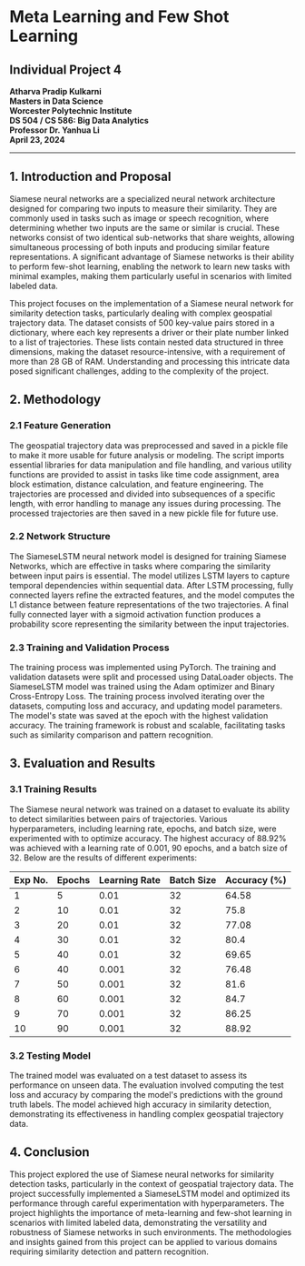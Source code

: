 # Meta Learning and Few Shot Learning

## Individual Project 4

**Atharva Pradip Kulkarni**  
**Masters in Data Science**  
**Worcester Polytechnic Institute**  
**DS 504 / CS 586: Big Data Analytics**  
**Professor Dr. Yanhua Li**  
**April 23, 2024**

---

## 1. Introduction and Proposal

Siamese neural networks are a specialized neural network architecture designed for comparing two inputs to measure their similarity. They are commonly used in tasks such as image or speech recognition, where determining whether two inputs are the same or similar is crucial. These networks consist of two identical sub-networks that share weights, allowing simultaneous processing of both inputs and producing similar feature representations. A significant advantage of Siamese networks is their ability to perform few-shot learning, enabling the network to learn new tasks with minimal examples, making them particularly useful in scenarios with limited labeled data.

This project focuses on the implementation of a Siamese neural network for similarity detection tasks, particularly dealing with complex geospatial trajectory data. The dataset consists of 500 key-value pairs stored in a dictionary, where each key represents a driver or their plate number linked to a list of trajectories. These lists contain nested data structured in three dimensions, making the dataset resource-intensive, with a requirement of more than 28 GB of RAM. Understanding and processing this intricate data posed significant challenges, adding to the complexity of the project.

## 2. Methodology

### 2.1 Feature Generation

The geospatial trajectory data was preprocessed and saved in a pickle file to make it more usable for future analysis or modeling. The script imports essential libraries for data manipulation and file handling, and various utility functions are provided to assist in tasks like time code assignment, area block estimation, distance calculation, and feature engineering. The trajectories are processed and divided into subsequences of a specific length, with error handling to manage any issues during processing. The processed trajectories are then saved in a new pickle file for future use.

### 2.2 Network Structure

The SiameseLSTM neural network model is designed for training Siamese Networks, which are effective in tasks where comparing the similarity between input pairs is essential. The model utilizes LSTM layers to capture temporal dependencies within sequential data. After LSTM processing, fully connected layers refine the extracted features, and the model computes the L1 distance between feature representations of the two trajectories. A final fully connected layer with a sigmoid activation function produces a probability score representing the similarity between the input trajectories.

### 2.3 Training and Validation Process

The training process was implemented using PyTorch. The training and validation datasets were split and processed using DataLoader objects. The SiameseLSTM model was trained using the Adam optimizer and Binary Cross-Entropy Loss. The training process involved iterating over the datasets, computing loss and accuracy, and updating model parameters. The model's state was saved at the epoch with the highest validation accuracy. The training framework is robust and scalable, facilitating tasks such as similarity comparison and pattern recognition.

## 3. Evaluation and Results

### 3.1 Training Results

The Siamese neural network was trained on a dataset to evaluate its ability to detect similarities between pairs of trajectories. Various hyperparameters, including learning rate, epochs, and batch size, were experimented with to optimize accuracy. The highest accuracy of 88.92% was achieved with a learning rate of 0.001, 90 epochs, and a batch size of 32. Below are the results of different experiments:

| Exp No. | Epochs | Learning Rate | Batch Size | Accuracy (%) |
|---------|--------|---------------|------------|--------------|
| 1       | 5      | 0.01          | 32         | 64.58        |
| 2       | 10     | 0.01          | 32         | 75.8         |
| 3       | 20     | 0.01          | 32         | 77.08        |
| 4       | 30     | 0.01          | 32         | 80.4         |
| 5       | 40     | 0.01          | 32         | 69.65        |
| 6       | 40     | 0.001         | 32         | 76.48        |
| 7       | 50     | 0.001         | 32         | 81.6         |
| 8       | 60     | 0.001         | 32         | 84.7         |
| 9       | 70     | 0.001         | 32         | 86.25        |
| 10      | 90     | 0.001         | 32         | 88.92        |

### 3.2 Testing Model

The trained model was evaluated on a test dataset to assess its performance on unseen data. The evaluation involved computing the test loss and accuracy by comparing the model's predictions with the ground truth labels. The model achieved high accuracy in similarity detection, demonstrating its effectiveness in handling complex geospatial trajectory data.

## 4. Conclusion

This project explored the use of Siamese neural networks for similarity detection tasks, particularly in the context of geospatial trajectory data. The project successfully implemented a SiameseLSTM model and optimized its performance through careful experimentation with hyperparameters. The project highlights the importance of meta-learning and few-shot learning in scenarios with limited labeled data, demonstrating the versatility and robustness of Siamese networks in such environments. The methodologies and insights gained from this project can be applied to various domains requiring similarity detection and pattern recognition.
